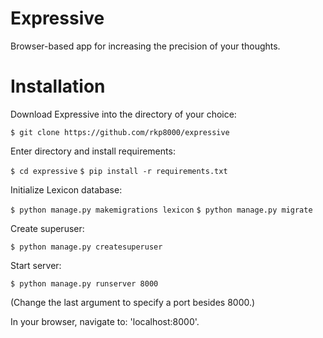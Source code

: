 # Expressive
Browser-based app for increasing the precision of your thoughts.

# Installation

Download Expressive into the directory of your choice:

`$ git clone https://github.com/rkp8000/expressive`

Enter directory and install requirements:

`$ cd expressive`
`$ pip install -r requirements.txt`

Initialize Lexicon database:

`$ python manage.py makemigrations lexicon`
`$ python manage.py migrate`

Create superuser:

`$ python manage.py createsuperuser`

Start server:

`$ python manage.py runserver 8000`

(Change the last argument to specify a port besides 8000.)

In your browser, navigate to: 'localhost:8000'.
